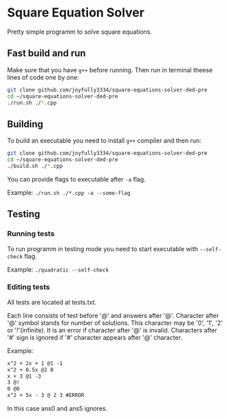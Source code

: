 # Square Equation Solver

Pretty simple programm to solve square equations.

## Fast build and run

Make sure that you have `g++` before running.
Then run in terminal theese lines of code one by one:

```bash
git clone github.com/joyfully3334/square-equations-solver-ded-pre
cd ~/square-equations-solver-ded-pre
./run.sh ./*.cpp
```

## Building

To build an executable you need to install `g++` compiler and then run:

```bash
git clone github.com/joyfully3334/square-equations-solver-ded-pre
cd ~/square-equations-solver-ded-pre
./build.sh ./*.cpp
```

You can provide flags to executable after `-a` flag.

Example: `./run.sh ./*.cpp -a --some-flag`

## Testing

### Running tests

To run programm in testing mode you need to
start executable with `--self-check` flag.

Example: `./quadratic --self-check`

### Editing tests

All tests are located at tests.txt.

Each line consists of test before '@' and answers after '@'.
Character after '@' symbol stands for number of solutions.
This character may be '0', '1', '2' or '!'(infinite).
It is an error if character after '@' is invalid.
Characters after '#' sign is ignored if '#' character
appears after '@' character.

Example:

```txt
x^2 + 2x + 1 @1 -1
x^2 + 0.5x @2 0
x + 3 @1 -3
3 @!
0 @0
x^2 + 5x - 3 @ 2 3 #ERROR
```

In this case ans0 and ans5 ignores.
